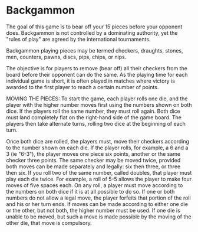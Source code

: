 # Backgammon
The goal of this game is to bear off your 15 pieces before your opponent does.
Backgammon is not controlled by a dominating authority, yet the "rules of play" are agreed by the international tournaments.

Backgammon playing pieces may be termed checkers, draughts, stones, men, counters, pawns, discs, pips, chips, or nips.

The objective is for players to remove (bear off) all their checkers from the board before their opponent can do the same. As the playing time for each individual game is short, it is often played in matches where victory is awarded to the first player to reach a certain number of points.

MOVING THE PIECES:
To start the game, each player rolls one die, and the player with the higher number moves first using the numbers shown on both dice. If the players roll the same number, they must roll again. Both dice must land completely flat on the right-hand side of the game board. The players then take alternate turns, rolling two dice at the beginning of each turn.

Once both dice are rolled, the players must, move their checkers according to the number shown on each die. If the player rolls, for example, a 6 and a 3 (ie "6-3"), the player moves one piece six points, another or the same checker three points. The same checker may be moved twice, provided both moves can be made separately and legally: six then three, or three then six. If you roll two of the same number, called doubles, that player must play each die twice. For example, a roll of 5-5 allows the player to make four moves of five spaces each. On any roll, a player must move according to the numbers on both dice if it is at all possible to do so. If one or both numbers do not allow a legal move, the player forfeits that portion of the roll and his or her turn ends. If moves can be made according to either one die or the other, but not both, the higher number must be used. If one die is unable to be moved, but such a move is made possible by the moving of the other die, that move is compulsory.